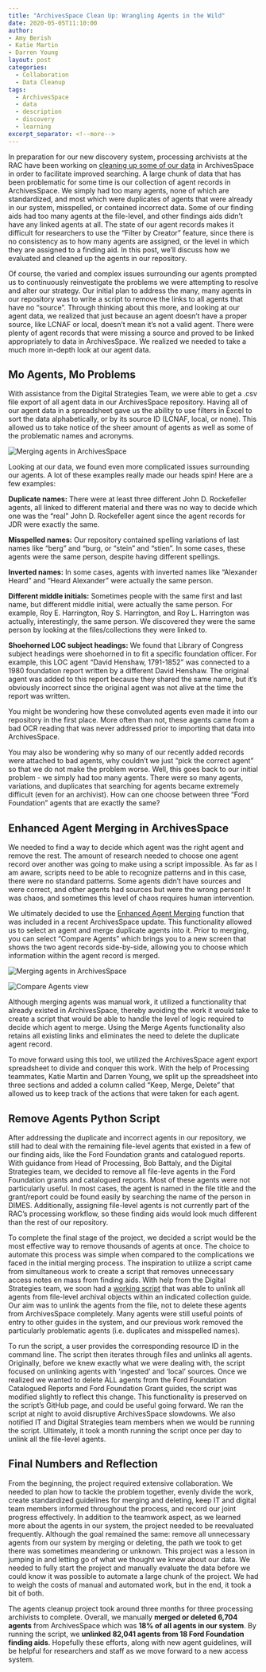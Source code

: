```yaml
---
title: "ArchivesSpace Clean Up: Wrangling Agents in the Wild"
date: 2020-05-05T11:10:00
author:
- Amy Berish
- Katie Martin
- Darren Young
layout: post
categories:
  - Collaboration
  - Data Cleanup
tags:
  - ArchivesSpace
  - data
  - description
  - discovery
  - learning
excerpt_separator: <!--more-->
---
```


In preparation for our new discovery system, processing archivists at the RAC have been working on [cleaning up some of our data](https://blog.rockarch.org/archivesspace-clean-up-an-outline) in ArchivesSpace in order to facilitate improved searching. A large chunk of data that has been problematic for some time is our collection of agent records in ArchivesSpace. We simply had too many agents, none of which are standardized, and most which were duplicates of agents that were already in our system, misspelled, or contained incorrect data. Some of our finding aids had too many agents at the file-level, and other findings aids didn’t have any linked agents at all. The state of our agent records makes it difficult for researchers to use the “Filter by Creator” feature, since there is no consistency as to how many agents are assigned, or the level in which they are assigned to a finding aid. In this post, we’ll discuss how we evaluated and cleaned up the agents in our repository.
<!--more-->

Of course, the varied and complex issues surrounding our agents prompted us to continuously reinvestigate the problems we were attempting to resolve and alter our strategy. Our initial plan to address the many, many agents in our repository was to write a script to remove the links to all agents that have no “source”. Through thinking about this more, and looking at our agent data, we realized that just because an agent doesn’t have a proper source, like LCNAF or local, doesn’t mean it’s not a valid agent. There were plenty of agent records that were missing a source and proved to be linked appropriately to data in ArchivesSpace. We realized we needed to take a much more in-depth look at our agent data. 

## Mo Agents, Mo Problems
With assistance from the Digital Strategies Team, we were able to get a .csv file export of all agent data in our ArchivesSpace repository. Having all of our agent data in a spreadsheet gave us the ability to use filters in Excel to sort the data alphabetically, or by its source ID (LCNAF, local, or none). This allowed us to take notice of the sheer amount of agents as well as some of the problematic names and acronyms.

![Merging agents in ArchivesSpace](agentspreadsheet.png)

Looking at our data, we found even more complicated issues surrounding our agents. A lot of these examples really made our heads spin! Here are a few examples:

**Duplicate names:** There were at least three different John D. Rockefeller agents, all linked to different material and there was no way to decide which one was the “real” John D. Rockefeller agent since the agent records for JDR were exactly the same. 

**Misspelled names:** Our repository contained spelling variations of last names like “berg” and “burg, or “stein” and “stien”. In some cases, these agents were the same person, despite having different spellings. 

**Inverted names:** In some cases, agents with inverted names like “Alexander Heard” and “Heard Alexander” were actually the same person.

**Different middle initials:** Sometimes people with the same first and last name, but different middle initial, were actually the same person. For example, Roy E. Harrington, Roy S. Harrington, and Roy L. Harrington was actually, interestingly, the same person. We discovered they were the same person by looking at the files/collections they were linked to.
 
**Shoehorned LOC subject headings:** We found that Library of Congress subject headings were shoehorned in to fit a specific foundation officer. For example, this LOC agent “David Henshaw, 1791-1852” was connected to a 1980 foundation report written by a different David Henshaw. The original agent was added to this report because they shared the same name, but it’s obviously incorrect since the original agent was not alive at the time the report was written.

You might be wondering how these convoluted agents even made it into our repository in the first place. More often than not, these agents came from a bad OCR reading that was never addressed prior to importing that data into ArchivesSpace. 

You may also be wondering why so many of our recently added records were attached to bad agents, why couldn’t we just “pick the correct agent” so that we do not make the problem worse. Well, this goes back to our initial problem - we simply had too many agents. There were so many agents, variations, and duplicates that searching for agents became extremely difficult (even for an archivist). How can one choose between three “Ford Foundation” agents that are exactly the same? 


## Enhanced Agent Merging in ArchivesSpace
We needed to find a way to decide which agent was the right agent and remove the rest. The amount of research needed to choose one agent record over another was going to make using a script impossible. As far as I am aware, scripts need to be able to recognize patterns and in this case, there were no standard patterns. Some agents didn’t have sources and were correct, and other agents had sources but were the wrong person! It was chaos, and sometimes this level of chaos requires human intervention. 

We ultimately decided to use the [Enhanced Agent Merging](https://www.youtube.com/watch?v=MkOhCkUPJic) function that was included in a recent ArchivesSpace update. This functionality allowed us to select an agent and merge duplicate agents into it. Prior to merging, you can select “Compare Agents” which brings you to a new screen that shows the two agent records side-by-side, allowing you to choose which information within the agent record is merged. 

![Merging agents in ArchivesSpace](mergeAgents.png)

![Compare Agents view](compareAgents.png)

Although merging agents was manual work, it utilized a functionality that already existed in ArchivesSpace, thereby avoiding the work it would take to create a script that would be able to handle the level of logic required to decide which agent to merge. Using the Merge Agents functionality also retains all existing links and eliminates the need to delete the duplicate agent record.

To move forward using this tool, we utilized the ArchivesSpace agent export spreadsheet to divide and conquer this work. With the help of Processing teammates, Katie Martin and Darren Young, we split up the spreadsheet into three sections and added a column called “Keep, Merge, Delete”  that allowed us to keep track of the actions that were taken for each agent.

## Remove Agents Python Script
After addressing the duplicate and incorrect agents in our repository, we still had to deal with the remaining file-level agents that existed in a few of our finding aids, like the Ford Foundation grants and catalogued reports. With guidance from Head of Processing, Bob Battaly, and the Digital Strategies team, we decided to remove all file-leve agents in the Ford Foundation grants and catalogued reports. Most of these agents were not particularly useful. In most cases, the agent is named in the file title and the grant/report could be found easily by searching the name of the person in DIMES. Additionally, assigning file-level agents is not currently part of the RAC’s processing workflow, so these finding aids would look much different than the rest of our repository. 

To complete the final stage of the project, we decided a script would be the most effective way to remove thousands of agents at once. The choice to automate this process was simple when compared to the complications we faced in the initial merging process. The inspiration to utilize a script came from simultaneous work to create a script that removes unnecessary access notes en mass from finding aids. With help from the Digital Strategies team, we soon had a [working script](https://github.com/RockefellerArchiveCenter/scripts/blob/master/archivessnake/remove-agents.py) that was able to unlink all agents from file-level archival objects within an indicated collection guide. Our aim was to unlink the agents from the file, not to delete these agents from ArchivesSpace completely. Many agents were still useful points of entry to other guides in the system, and our previous work removed the particularly problematic agents (i.e. duplicates and misspelled names). 

To run the script, a user provides the corresponding resource ID in the command line. The script then iterates through files and unlinks all agents. Originally, before we knew exactly what we were dealing with, the script focused on unlinking agents with ‘ingested’ and ‘local’ sources. Once we realized we wanted to delete ALL agents from the Ford Foundation Catalogued Reports and Ford Foundation Grant guides, the script was modified slightly to reflect this change. This functionality is preserved on the script’s GitHub page, and could be useful going forward. We ran the script at night to avoid disruptive ArchivesSpace slowdowns. We also notified IT and Digital Strategies team members when we would be running the script. Ultimately, it took a month running the script once per day to unlink all the file-level agents.

## Final Numbers and Reflection
From the beginning, the project required extensive collaboration. We needed to plan how to tackle the problem together, evenly divide the work, create standardized guidelines for merging and deleting, keep IT and digital team members informed throughout the process, and record our joint progress effectively. In addition to the teamwork aspect, as we learned more about the agents in our system, the project needed to be reevaluated frequently. Although the goal remained the same: remove all unnecessary agents from our system by merging or deleting, the path we took to get there was sometimes meandering or unknown. This project was a lesson in jumping in and letting go of what we thought we knew about our data. We needed to fully start the project and manually evaluate the data before we could know it was possible to automate a large chunk of the project. We had to weigh the costs of manual and automated work, but in the end, it took a bit of both. 

The agents cleanup project took around three months for three processing archivists to complete. Overall, we manually **merged or deleted 6,704 agents** from ArchivesSpace which was **18% of all agents in our system**. By running the script, we **unlinked 82,041 agents from 18 Ford Foundation finding aids**. Hopefully these efforts, along with new agent guidelines, will be helpful for researchers and staff as we move forward to a new access system. 
